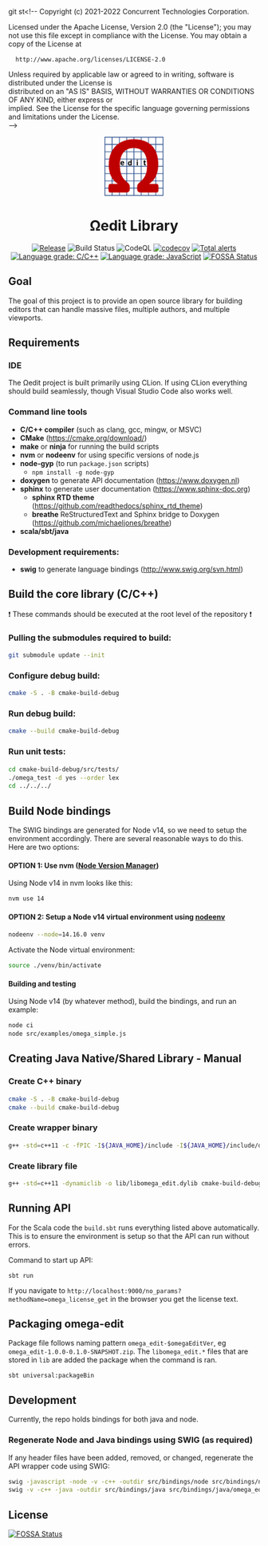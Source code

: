 git st<!--
  Copyright (c) 2021-2022 Concurrent Technologies Corporation.                                                       

  Licensed under the Apache License, Version 2.0 (the "License"); you may not use this file except in compliance
  with the License.  You may obtain a copy of the License at                                                    

      http://www.apache.org/licenses/LICENSE-2.0

  Unless required by applicable law or agreed to in writing, software is distributed under the License is       
  distributed on an "AS IS" BASIS, WITHOUT WARRANTIES OR CONDITIONS OF ANY KIND, either express or              
  implied.  See the License for the specific language governing permissions and limitations under the License.  
-->

<div align="center">
<p>
    <img alt="Omega Edit Logo" src="https://raw.githubusercontent.com/ctc-oss/omega-edit/main/images/OmegaEditLogo.png" width=120>
</p>

<h1>Ωedit Library</h1>


[![Release](https://shields.io/github/v/release/ctc-oss/omega-edit?display_name=tag&include_prereleases&sort=semver)](https://github.com/ctc-oss/omega-edit/releases)
![Build Status](https://github.com/ctc-oss/omega-edit/workflows/Unit%20Tests/badge.svg)
![CodeQL](https://github.com/ctc-oss/omega-edit/workflows/CodeQL/badge.svg)
[![codecov](https://codecov.io/gh/ctc-oss/omega-edit/branch/main/graph/badge.svg)](https://codecov.io/gh/ctc-oss/omega-edit)
[![Total alerts](https://img.shields.io/lgtm/alerts/g/ctc-oss/omega-edit.svg?logo=lgtm&logoWidth=18)](https://lgtm.com/projects/g/ctc-oss/omega-edit/alerts/)
[![Language grade: C/C++](https://img.shields.io/lgtm/grade/cpp/g/ctc-oss/omega-edit.svg?logo=lgtm&logoWidth=18)](https://lgtm.com/projects/g/ctc-oss/omega-edit/context:cpp)
[![Language grade: JavaScript](https://img.shields.io/lgtm/grade/javascript/g/ctc-oss/omega-edit.svg?logo=lgtm&logoWidth=18)](https://lgtm.com/projects/g/ctc-oss/omega-edit/context:javascript)
[![FOSSA Status](https://app.fossa.com/api/projects/git%2Bgithub.com%2Fctc-oss%2Fomega-edit.svg?type=shield)](https://app.fossa.com/projects/git%2Bgithub.com%2Fctc-oss%2Fomega-edit?ref=badge_shield)

</div>

## Goal

The goal of this project is to provide an open source library for building editors that can handle massive files,
multiple authors, and multiple viewports.

## Requirements

### IDE

The Ωedit project is built primarily using CLion.  If using CLion everything should build seamlessly, though Visual
Studio Code also works well.

### Command line tools

- **C/C++ compiler** (such as clang, gcc, mingw, or MSVC)
- **CMake** (https://cmake.org/download/)
- **make** or **ninja** for running the build scripts
- **nvm** or **nodeenv** for using specific versions of node.js
- **node-gyp** (to run `package.json` scripts)
  - `npm install -g node-gyp`
- **doxygen** to generate API documentation (https://www.doxygen.nl)
- **sphinx** to generate user documentation (https://www.sphinx-doc.org)
  - **sphinx RTD theme** (https://github.com/readthedocs/sphinx_rtd_theme)
  - **breathe** ReStructuredText and Sphinx bridge to Doxygen (https://github.com/michaeljones/breathe)
- **scala/sbt/java**

### Development requirements:

- **swig** to generate language bindings (http://www.swig.org/svn.html)

## Build the core library (C/C++)

:exclamation: These commands should be executed at the root level of the repository :exclamation:

### Pulling the submodules required to build:

```bash
git submodule update --init
```

### Configure debug build:

```bash
cmake -S . -B cmake-build-debug
```

### Run debug build:

```bash
cmake --build cmake-build-debug
```

### Run unit tests:

```bash
cd cmake-build-debug/src/tests/
./omega_test -d yes --order lex
cd ../../../
```

## Build Node bindings

The SWIG bindings are generated for Node v14, so we need to setup the environment accordingly.  There are several reasonable ways to do this.  Here are two options:

#### **OPTION 1:** Use nvm ([Node Version Manager](https://github.com/nvm-sh/nvm))

Using Node v14 in nvm looks like this:

```bash
nvm use 14
```

#### **OPTION 2:** Setup a Node v14 virtual environment using [nodeenv](https://pypi.org/project/nodeenv/)

```bash
nodeenv --node=14.16.0 venv
```

Activate the Node virtual environment:

```bash
source ./venv/bin/activate
```

#### Building and testing

Using Node v14 (by whatever method), build the bindings, and run an example:

```bash
node ci
node src/examples/omega_simple.js
```

## Creating Java Native/Shared Library - Manual

### Create C++ binary

```bash
cmake -S . -B cmake-build-debug
cmake --build cmake-build-debug
```

### Create wrapper binary

```bash
g++ -std=c++11 -c -fPIC -I${JAVA_HOME}/include -I${JAVA_HOME}/include/darwin src/bindings/java/omega_edit_wrap.cxx -o lib/omega_edit_wrap.o
```

### Create library file

```bash
g++ -std=c++11 -dynamiclib -o lib/libomega_edit.dylib cmake-build-debug/libomega_edit.a lib/omega_edit_wrap.o -lc
```

## Running API

For the Scala code the `build.sbt` runs everything listed above automatically. This is to ensure the environment is setup so that the API can run without errors.

Command to start up API:

```
sbt run
```

If you navigate to `http://localhost:9000/no_params?methodName=omega_license_get` in the browser you get the license text.

## Packaging omega-edit

Package file follows naming pattern `omega_edit-$omegaEditVer`, eg `omega_edit-1.0.0-0.1.0-SNAPSHOT.zip`.
The `libomega_edit.*` files that are stored in `lib` are added the package when the command is ran.

```
sbt universal:packageBin
```

## Development

Currently, the repo holds bindings for both java and node.


### Regenerate Node and Java bindings using SWIG (as required)

If any header files have been added, removed, or changed, regenerate the API wrapper code using SWIG:

```bash
swig -javascript -node -v -c++ -outdir src/bindings/node src/bindings/node/omega_edit.i
swig -v -c++ -java -outdir src/bindings/java src/bindings/java/omega_edit.i
```

## License

[![FOSSA Status](https://app.fossa.com/api/projects/git%2Bgithub.com%2Fctc-oss%2Fomega-edit.svg?type=large)](https://app.fossa.com/projects/git%2Bgithub.com%2Fctc-oss%2Fomega-edit?ref=badge_large)
